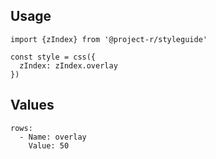 ## Usage

```code|lang-js
import {zIndex} from '@project-r/styleguide'

const style = css({
  zIndex: zIndex.overlay
})
```

## Values

```table
rows:
  - Name: overlay
    Value: 50
```
